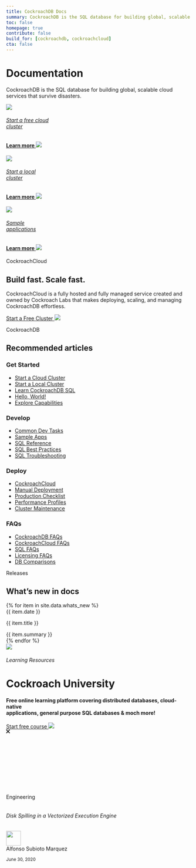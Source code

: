 ```yaml
---
title: CockroachDB Docs
summary: CockroachDB is the SQL database for building global, scalable cloud services that survive disasters.
toc: false
homepage: true
contribute: false
build_for: [cockroachdb, cockroachcloud]
cta: false
---
```


<div class="home-header mb-xl-5 bg-cover bg-cover__bg-3-1">
  <div class="p-2 p-md-5">
  <h1 class="m-0 text-white">Documentation</h1>
  <p class="mt-0 pb-4 text-white">CockroachDB is the SQL database for building global, scalable cloud services that survive disasters.</p>
    <div class="row d-lg-flex mx-0">
      <div class="col-lg-4 mb-3 mb-lg-0 pb-5">
        <div class="card card-link h-100 d-flex text-center">
        <a href="../cockroachcloud/quickstart.html" class="h-100">
          <div class="card-body p-4 d-flex flex-column justify-content-center align-items-center h-100 card-header-overlap">
            <img class="m-0 mb-4 mt-3" src="{{ 'images/icon-in-browser.svg' | relative_url }}"/>
            <h6 class="m-0 text-black">Start a free cloud<br> cluster</h6>
            <h4 class="mt-auto mb-0 text-electric-purple font-poppins-sb">Learn more <img class="m-0 ml-2" src="{{ 'images/icon-arrow-right-purple.svg' | relative_url }}"/></h4>
          </div>
          </a>
        </div>
      </div>
      <div class="col-lg-4 mb-3 mb-lg-0 pb-5">
        <div class="card card-link h-100 d-flex text-center">
        <a href="../secure-a-cluster.html" class="h-100">
          <div class="card-body p-4 d-flex flex-column justify-content-center align-items-center h-100 card-header-overlap">
          <img class="m-0 mb-4 mt-3" src="{{ 'images/icon-sample-apps.svg' | relative_url }}"/>
            <h6 class="m-0 text-black">Start a local <br>cluster</h6>
            <h4 class="mt-auto mb-0  text-electric-purple font-poppins-sb">Learn more <img class="m-0 ml-2" src="{{ 'images/icon-arrow-right-purple.svg' | relative_url }}"/></h4>
          </div>
          </a>
        </div>
        </div>
      <div class="col-lg-4 mb-3 mb-lg-0 pb-5">
        <div class="card card-link h-100 d-flex text-center">
        <a href="https://www.cockroachlabs.com/docs/dev/hello-world-example-apps.html" class="h-100">
          <div class="card-body p-4 d-flex flex-column justify-content-center align-items-center h-100 card-header-overlap">
          <img class="m-0 mb-4 mt-3" src="{{ 'images/icon-deploy-cloud.svg' | relative_url }}"/>
            <h6 class="m-0 text-black">Sample <br>applications</h6>
            <h4 class="mt-auto mb-0  text-electric-purple font-poppins-sb">Learn more <img class="m-0 ml-2" src="{{ 'images/icon-arrow-right-purple.svg' | relative_url }}"/></h4>
          </div>
          </a>
        </div>
      </div>
    </div>
  </div>
</div>

<div class="container">

  <div class="row pt-5 mt-5 pb-5 mb-5">
    <div class="col-lg-8">
      <p class="overline">CockroachCloud</p>
      <h2 class="mt-0">Build fast. Scale fast.</h2>
      <p class="h4">CockroachCloud is a fully hosted and fully managed service created and owned by Cockroach Labs that makes deploying, scaling, and managing CockroachDB effortless.</p>
      <a class="btn btn-redirect mt-3" href="https://cockroachlabs.cloud/signup?referralId=docs">Start a Free Cluster <img class="m-0" src="{{ 'images/arrow-left.svg' | relative_url }}"/></a>
    </div>
  </div>

  <div class="row">
    <div class="col-12">
      <p class="overline">CockroachDB</p>
      <h2 class="mt-2">Recommended articles</h2>
    </div>
  </div>

  <div class="row display-flex pb-4 mb-5">
    <div class="col-6 col-lg-3">
      <h3 class="mt-3">Get Started</h3>
      <div class="landing-column-content">
        <ul>
          <li><a href="../cockroachcloud/quickstart.html">Start a Cloud Cluster</a></li>
          <li><a href="secure-a-cluster.html">Start a Local Cluster</a></li>
          <li><a href="learn-cockroachdb-sql.html">Learn CockroachDB SQL</a></li>
          <li><a href="hello-world-example-apps.html">Hello, World!</a></li>
          <li><a href="demo-fault-tolerance-and-recovery.html">Explore Capabilities</a></li>
        </ul>
      </div>
    </div>
    <div class="col-6 col-lg-3">
      <h3 class="mt-3">Develop</h3>
      <div class="landing-column-content">
        <ul>
          <li><a href="developer-guide-overview.html">Common Dev Tasks</a></li>
          <li><a href="hello-world-example-apps.html">Sample Apps</a></li>
          <li><a href="sql-feature-support.htm">SQL Reference</a></li>
          <li><a href="performance-best-practices-overview.html">SQL Best Practices</a></li>
          <li><a href="error-handling-and-troubleshooting.html">SQL Troubleshooting</a></li>
        </ul>
      </div>
    </div>
    <div class="col-6 col-lg-3">
      <h3 class="mt-3">Deploy</h3>
      <div class="landing-column-content">
        <ul>
          <li><a href="../cockroachcloud/index.html">CockroachCloud</a></li>
          <li><a href="manual-deployment.html">Manual Deployment</a></li>
          <li><a href="recommended-production-settings.html">Production Checklist</a></li>
          <li><a href="performance.html">Performance Profiles</a></li>
          <li><a href="upgrade-cockroach-version.html">Cluster Maintenance</a></li>
        </ul>
      </div>
    </div>
    <div class="col-6 col-lg-3">
      <h3 class="mt-3">FAQs</h3>
      <div class="landing-column-content">
        <ul>
          <li><a href="frequently-asked-questions.html">CockroachDB FAQs</a></li>
          <li><a href="../cockroachcloud/frequently-asked-questions.html">CockroachCloud FAQs</a></li>
          <li><a href="sql-faqs.html">SQL FAQs</a></li>
          <li><a href="licensing-faqs.html">Licensing FAQs</a></li>
          <li><a href="cockroachdb-in-comparison.html">DB Comparisons</a></li>
        </ul>
      </div>
    </div>
  </div>


  <p class="overline">Releases</p>
  <h2 class="mt-2">What’s new in docs</h2>

  <div class="row">
      <div class="col-lg-8">
      {% for item in site.data.whats_new %}
        <div class="row mb-3">
          <div class="col-lg-3 pr-lg-0 text-gray-500"><div class="border-bottom d-flex h-100 h4 mr-3">{{ item.date }}</div></div>
          <div class="col-lg-8 pl-lg-0">
          <div class="border-bottom">
            <div><p class="font-weight-bold m-0 h5">{{ item.title }}</p></div>
            <div class="text-gray-600 pb-3 h4">{{ item.summary }}</div>
            </div>
          </div>
        </div>
      {% endfor %}
    </div>
  </div>

  <div class="row pt-5">
    <div class="col-lg-12 mb-5">
      <div class="card shadow position-relative alert alert-dismissable">
        <a
          class="close close-card position-absolute"
          href=""
          data-dismiss="alert"
          aria-label="Close"
          ><img class="m-0" src="{{ 'images/icon-cancel.svg' | relative_url }}"
        /></a>
        <div class="card-body m-2 p-xl-5 text-white bg-dark-wing m-3">
          <h6 class="m-0">Learning Resources</h6>
          <h1 class="m-0 text-white">Cockroach University</h1>
          <h4 class="mt-0 pb-3">
            Free online learning platform covering distributed databases,
            cloud-native <br />applications, general purpose SQL databases & moch
            more!
          </h4>
          <a class="mb-3 text-ice-temple text-decoration-none" href="https://www.cockroachlabs.com/cockroach-university/"
            >Start free course
            <img class="ml-1 m-0" src="{{ 'images/icon-arrow-right-ice-temple.svg' | relative_url }}"
          /></a>
        </div>
      </div>
    </div>
  </div>

  <div class="row">
    <div class="col-lg-12">
      <div class="card shadow position-relative alert alert-dismissable">
        <a
          class="close close-card position-absolute"
          href="#"
          data-dismiss="alert"
          aria-label="Close"
          ><svg
            width="11"
            height="11"
            viewBox="0 0 11 11"
            fill="none"
            xmlns="http://www.w3.org/2000/svg"
          >
            <path
              fill-rule="evenodd"
              clip-rule="evenodd"
              d="M1.75373 0.387174C1.37633 0.00977659 0.764449 0.00977659 0.387052 0.387174C0.00965453 0.764571 0.00965453 1.37645 0.387052 1.75385L3.73733 5.10413L0.387052 8.4544C0.00965451 8.8318 0.00965451 9.44368 0.387052 9.82108C0.764449 10.1985 1.37633 10.1985 1.75373 9.82108L5.104 6.4708L8.45428 9.82108C8.83168 10.1985 9.44356 10.1985 9.82096 9.82108C10.1984 9.44368 10.1984 8.8318 9.82096 8.4544L6.47068 5.10413L9.82096 1.75385C10.1984 1.37645 10.1984 0.764571 9.82096 0.387174C9.44356 0.00977658 8.83168 0.00977658 8.45428 0.387174L5.104 3.73745L1.75373 0.387174Z"
              fill="black"
            />
          </svg>
        </a>
        <div class="row no-gutters p-3">
          <div class="col-md-4 m-0"
          style="background-image: url('{{ 'images/disk-spilling.png' | relative_url }}');background-size:cover;min-height: 150px;">
          </div>
          <div class="col-md-8">
            <div class="card-body p-0 pl-4"
            style="
      display: flex;
      flex-direction: column;
      height: 100%;
  ">
              <p
                class="d-inline-block caption-sm rounded py-1 px-3 bg-purple-transparent font-weight-bold text-purple-300 m-0"
              >
                Engineering
              </p>
              <h6 class="card-title font-weight-bold mt-3">
                Disk Spilling in a Vectorized Execution Engine
              </h6>
              <div class="d-flex align-items-center">
                <div>
                  <img
                    class="m-0"
                    width="40"
                    src="{{ 'images/alfonso-subioto-marquez.png' | relative_url }}"
                    alt=""
                  />
                </div>
                <div class="ml-3 d-flex flex-column justify-content-center">
                  <div class="card-text m-0 lh-n">Alfonso Subioto Marquez</div>
                  <p class="card-text m-0 lh-n">
                    <small class="text-muted">June 30, 2020</small>
                  </p>
                </div>
              </div>
            </div>
          </div>
        </div>
      </div>
    </div>
  </div>
  <div class="text-center">
  <a class="btn btn-redirect mt-3" target="_blank" href="https://www.cockroachlabs.com/blog/">Check out the blog</a>
  </div>

</div>
